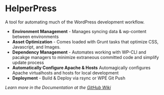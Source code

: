 HelperPress
======================
A tool for automating much of the WordPress development workflow.

- **Environment Management** - Manages syncing data & wp-content between environments
- **Asset Optimization** - Comes loaded with Grunt tasks that optimize CSS, Javascript, and Images.
- **Dependency Management** - Automates working with WP-CLI and pacakge managers to minimize extraneous committed code and simplify update process
- **Automatically Configure Apache & Hosts** Automagically configures Apache virtualhosts and hosts for local development
- **Deployment** - Build & Deploy via rsync or WPE Git Push

*Learn more in the Documentation at the [GitHub Wiki](https://github.com/40Digits/helperpress/wiki)*